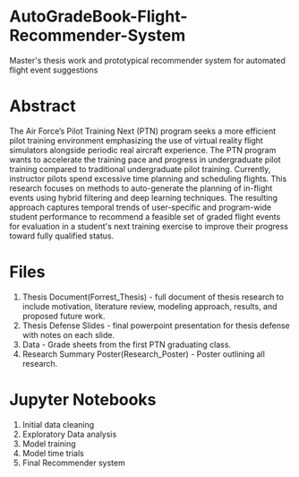 # AutoGradeBook-Flight-Recommender-System
Master's thesis work and prototypical recommender system for automated flight event suggestions

# Abstract
The Air Force’s Pilot Training Next (PTN) program seeks a more efficient pilot training environment emphasizing the use of virtual reality flight simulators alongside periodic real aircraft experience. The PTN program wants to accelerate the training pace and progress in undergraduate pilot training compared to traditional undergraduate pilot training. Currently, instructor pilots spend excessive time planning and scheduling flights. This research focuses on methods to auto-generate the planning of in-flight events using hybrid filtering and deep learning techniques.  The resulting approach captures temporal trends of user-specific and program-wide student performance to recommend a feasible set of graded flight events for evaluation in a student's next training exercise to improve their progress toward fully qualified status.

# Files 
1. Thesis Document(Forrest_Thesis) - full document of thesis research to include motivation, literature review, modeling approach, results, and proposed future work.
2. Thesis Defense Slides - final powerpoint presentation for thesis defense with notes on each slide. 
3. Data - Grade sheets from the first PTN graduating class. 
4. Research Summary Poster(Research_Poster) - Poster outlining all research. 

# Jupyter Notebooks

1. Initial data cleaning
2. Exploratory Data analysis
3. Model training 
4. Model time trials
5. Final Recommender system
